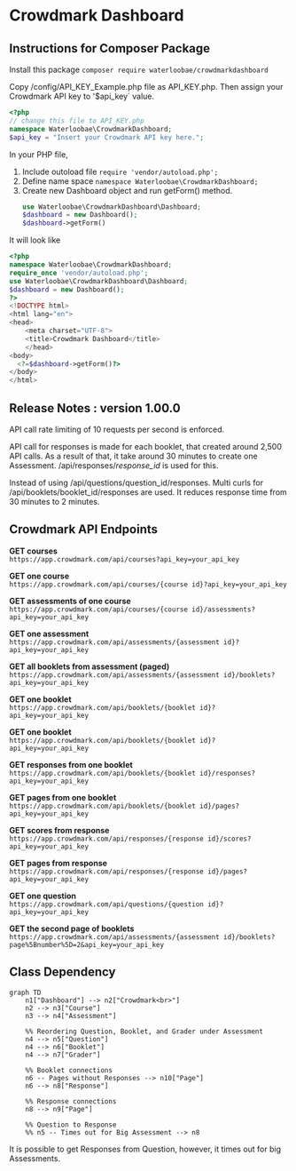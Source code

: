 # Crowdmark Dashboard

## Instructions for Composer Package
Install this package
`composer require waterloobae/crowdmarkdashboard`

Copy /config/API_KEY_Example.php file as API_KEY.php.
Then assign your Crowdmark API key to '$api_key` value.
```php
<?php
// change this file to API_KEY.php
namespace Waterloobae\CrowdmarkDashboard;
$api_key = "Insert your Crowdmark API key here.";
```

In your PHP file,
1. Include outoload file
   `require 'vendor/autoload.php';`
2. Define name space
   `namespace Waterloobae\CrowdmarkDashboard;`
3. Create new Dashboard object and run getForm() method.
   ```php
   use Waterloobae\CrowdmarkDashboard\Dashboard;
   $dashboard = new Dashboard();
   $dashboard->getForm()   
   ```
    
It will look like
```php
<?php
namespace Waterloobae\CrowdmarkDashboard;
require_once 'vendor/autoload.php';
use Waterloobae\CrowdmarkDashboard\Dashboard;
$dashboard = new Dashboard();
?>
<!DOCTYPE html>
<html lang="en">
<head>
    <meta charset="UTF-8">
    <title>Crowdmark Dashboard</title>
    </head>
<body>
  <?=$dashboard->getForm()?>
</body>
</html>
```

## Release Notes : version 1.00.0
API call rate limiting of 10 requests per second is enforced.

API call for responses is made for each booklet, that created around 2,500 API calls. As a result of that, it take around 30 minutes to create one Assessment. /api/responses/*response_id* is used for this.

Instead of using /api/questions/question_id/responses. Multi curls for /api/booklets/booklet_id/responses are used. It reduces response time from 30 minutes to 2 minutes.

## Crowdmark API Endpoints

**GET courses**  
`https://app.crowdmark.com/api/courses?api_key=your_api_key`

**GET one course**  
`https://app.crowdmark.com/api/courses/{course id}?api_key=your_api_key`

**GET assessments of one course**  
`https://app.crowdmark.com/api/courses/{course id}/assessments?api_key=your_api_key`

**GET one assessment**  
`https://app.crowdmark.com/api/assessments/{assessment id}?api_key=your_api_key`

**GET all booklets from assessment (paged)**  
`https://app.crowdmark.com/api/assessments/{assessment id}/booklets?api_key=your_api_key`

**GET one booklet**  
`https://app.crowdmark.com/api/booklets/{booklet id}?api_key=your_api_key`

**GET one booklet**  
`https://app.crowdmark.com/api/booklets/{booklet id}?api_key=your_api_key`

**GET responses from one booklet**  
`https://app.crowdmark.com/api/booklets/{booklet id}/responses?api_key=your_api_key`

**GET pages from one booklet**  
`https://app.crowdmark.com/api/booklets/{booklet id}/pages?api_key=your_api_key`

**GET scores from response**  
`https://app.crowdmark.com/api/responses/{response id}/scores?api_key=your_api_key`

**GET pages from response**  
`https://app.crowdmark.com/api/responses/{response id}/pages?api_key=your_api_key`

**GET one question**  
`https://app.crowdmark.com/api/questions/{question id}?api_key=your_api_key`

**GET the second page of booklets**  
`https://app.crowdmark.com/api/assessments/{assessment id}/booklets?page%5Bnumber%5D=2&api_key=your_api_key`

## Class Dependency

```mermaid
graph TD
    n1["Dashboard"] --> n2["Crowdmark<br>"]
    n2 --> n3["Course"]
    n3 --> n4["Assessment"]

    %% Reordering Question, Booklet, and Grader under Assessment
    n4 --> n5["Question"]
    n4 --> n6["Booklet"]
    n4 --> n7["Grader"]

    %% Booklet connections
    n6 -- Pages without Responses --> n10["Page"]
    n6 --> n8["Response"]

    %% Response connections
    n8 --> n9["Page"]

    %% Question to Response
    %% n5 -- Times out for Big Assessment --> n8
```
It is possible to get Responses from Question, however, it times out for big Assessments.

